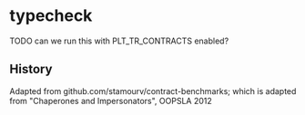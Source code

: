 typecheck
===

TODO can we run this with PLT_TR_CONTRACTS enabled?


History
---

Adapted from github.com/stamourv/contract-benchmarks;
 which is adapted from "Chaperones and Impersonators", OOPSLA 2012
